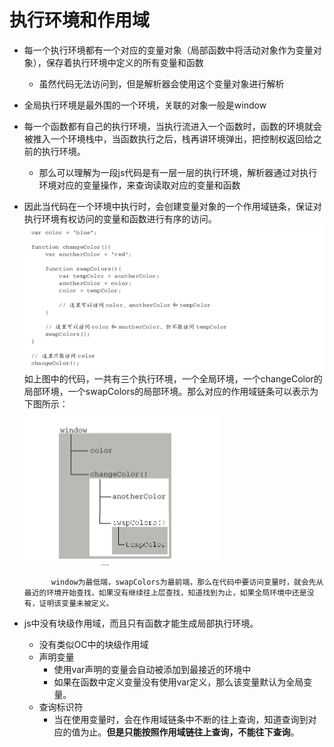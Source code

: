 # 执行环境和作用域

* 每一个执行环境都有一个对应的变量对象（局部函数中将活动对象作为变量对象），保存着执行环境中定义的所有变量和函数
  * 虽然代码无法访问到，但是解析器会使用这个变量对象进行解析
* 全局执行环境是最外围的一个环境，关联的对象一般是window
* 每一个函数都有自己的执行环境，当执行流进入一个函数时，函数的环境就会被推入一个环境栈中，当函数执行之后，栈再讲环境弹出，把控制权返回给之前的执行环境。
  * 那么可以理解为一段js代码是有一层一层的执行环境，解析器通过对执行环境对应的变量操作，来查询读取对应的变量和函数
* 因此当代码在一个环境中执行时，会创建变量对象的一个作用域链条，保证对执行环境有权访问的变量和函数进行有序的访问。  
  ![](/assets/import.png)如上图中的代码，一共有三个执行环境，一个全局环境，一个changeColor的局部环境，一个swapColors的局部环境。那么对应的作用域链条可以表示为下图所示：  
      ![](/assets/import1.png)

  ```
        window为最低端，swapColors为最前端，那么在代码中要访问变量时，就会先从最近的环境开始查找，如果没有继续往上层查找，知道找到为止，如果全局环境中还是没有，证明该变量未被定义。
  ```

* js中没有块级作用域，而且只有函数才能生成局部执行环境。

  * 没有类似OC中的块级作用域
  * 声明变量
    * 使用var声明的变量会自动被添加到最接近的环境中
    * 如果在函数中定义变量没有使用var定义，那么该变量默认为全局变量。
  * 查询标识符
    * 当在使用变量时，会在作用域链条中不断的往上查询，知道查询到对应的值为止。**但是只能按照作用域链往上查询，不能往下查询**。



